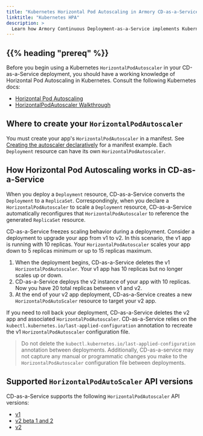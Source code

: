 ```yaml
---
title: "Kubernetes Horizontal Pod Autoscaling in Armory CD-as-a-Service"
linktitle: "Kubernetes HPA"
description: >
  Learn how Armory Continuous Deployment-as-a-Service implements Kubernetes Horizontal Pod Autoscaling.
---
```


## {{% heading "prereq" %}}

Before you begin using a Kubernetes `HorizontalPodAutoscaler` in your CD-as-a-Service deployment, you should have a working knowledge of Horizontal Pod Autoscaling in Kubernetes. Consult the following Kubernetes docs:

- [Horizontal Pod Autoscaling](https://kubernetes.io/docs/tasks/run-application/horizontal-pod-autoscale/)
- [HorizontalPodAutoscaler Walkthrough](https://kubernetes.io/docs/tasks/run-application/horizontal-pod-autoscale-walkthrough/)

## Where to create your `HorizontalPodAutoscaler`

You must create your app's `HorizontalPodAutoscaler` in a manifest. See [Creating the autoscaler declaratively](https://kubernetes.io/docs/tasks/run-application/horizontal-pod-autoscale-walkthrough/#creating-the-autoscaler-declaratively) for a manifest example. Each `Deployment` resource can have its own `HorizontalPodAutoscaler`.


## How Horizontal Pod Autoscaling works in CD-as-a-Service

When you deploy a `Deployment` resource,  CD-as-a-Service converts the `Deployment` to a `ReplicaSet`. Correspondingly, when you declare a `HorizontalPodAutoscaler` to scale a `Deployment` resource, CD-as-a-Service automatically reconfigures that `HorizontalPodAutoscaler` to reference the generated `ReplicaSet` resource.

CD-as-a-Service freezes scaling behavior during a deployment. Consider a deployment to upgrade your app from v1 to v2. In this scenario, the v1 app is running with 10 replicas. Your `HorizontalPodAutoscaler` scales your app down to 5 replicas minimum or up to 15 replicas maximum.

1. When the deployment begins, CD-as-a-Service deletes the v1 `HorizontalPodAutoscaler`. Your v1 app has 10 replicas but no longer scales up or down.
1. CD-as-a-Service deploys the v2 instance of your app with 10 replicas. Now you have 20 total replicas between v1 and v2.
1. At the end of your v2 app deployment, CD-as-a-Service creates a new `HorizontalPodAutoScaler` resource to target your v2 app.

If you need to roll back your deployment, CD-as-a-Service deletes the v2 app and associated `HorizontalPodAutoscaler`. CD-as-a-Service relies on the `kubectl.kubernetes.io/last-applied-configuration` annotation to recreate the v1 `HorizontalPodAutoscaler` configuration file.

>Do not delete the `kubectl.kubernetes.io/last-applied-configuration` annotation between deployments. Additionally, CD-as-a-service may not capture any manual or programmatic changes you make to the `HorizontalPodAutoscaler` configuration file between deployments.


## Supported `HorizontalPodAutoScaler` API versions

CD-as-a-Service supports the following `HorizontalPodAutoscaler` API versions:

- [v1](https://kubernetes.io/docs/reference/kubernetes-api/workload-resources/horizontal-pod-autoscaler-v1/)
- [v2 beta 1 and 2](https://kubernetes.io/docs/reference/kubernetes-api/workload-resources/horizontal-pod-autoscaler-v2beta2/)
-  [v2](https://kubernetes.io/docs/reference/kubernetes-api/workload-resources/horizontal-pod-autoscaler-v2/)

